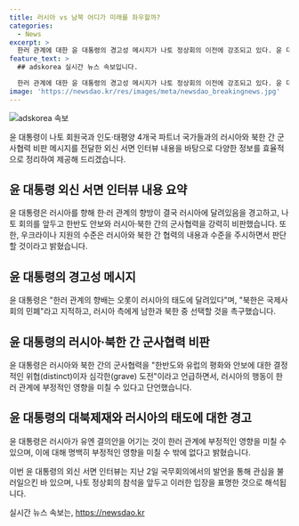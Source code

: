 ```yaml
---
title: 러시아 vs 남북 어디가 미래를 좌우할까?
categories:
  - News
excerpt: >
  한러 관계에 대한 윤 대통령의 경고성 메시지가 나토 정상회의 이전에 강조되고 있다. 윤 대통령은 러시아의 북한과의 군사협력을 우려하며, 우크라이나 지원에 대한 결정은 러시아의 행동에 따라 결정될 것이라고 밝혔다. 나토 순방을 통해 러시아와 북한 간의 군사협력 비판 메시지를 전할 것으로 예상되며, 윤 대통령은 한반도와 유럽의 안보를 위해 러시아와의 관계가 중요하다고 강조했다.
feature_text: >
  ## adskorea 실시간 뉴스 속보입니다.

  한러 관계에 대한 윤 대통령의 경고성 메시지가 나토 정상회의 이전에 강조되고 있다. 윤 대통령은 러시아의 북한과의 군사협력을 우려하며, 우크라이나 지원에 대한 결정은 러시아의 행동에 따라 결정될 것이라고 밝혔다. 나토 순방을 통해 러시아와 북한 간의 군사협력 비판 메시지를 전할 것으로 예상되며, 윤 대통령은 한반도와 유럽의 안보를 위해 러시아와의 관계가 중요하다고 강조했다.
image: 'https://newsdao.kr/res/images/meta/newsdao_breakingnews.jpg'
---
```


<p><img src="https://newsdao.kr/res/images/meta/newsdao_breakingnews.jpg" alt="adskorea 속보" /></p>

<p>윤 대통령이 나토 회원국과 인도·태평양 4개국 파트너 국가들과의 러시아와 북한 간 군사협력 비판 메시지를 전달한 외신 서면 인터뷰 내용을 바탕으로 다양한 정보를 효율적으로 정리하여 제공해 드리겠습니다.</p>

<h2 data-ke-size="size26">윤 대통령 외신 서면 인터뷰 내용 요약</h2>

<p data-ke-size="size16">윤 대통령은 러시아를 향해 한·러 관계의 향방이 결국 러시아에 달려있음을 경고하고, 나토 회의를 앞두고 한반도 안보와 러시아·북한 간의 군사협력을 강력히 비판했습니다. 또한, 우크라이나 지원의 수준은 러시아와 북한 간 협력의 내용과 수준을 주시하면서 판단할 것이라고 밝혔습니다.</p>

<h2 data-ke-size="size26">윤 대통령의 경고성 메시지</h2>

<p data-ke-size="size16">윤 대통령은 "한러 관계의 향배는 오롯이 러시아의 태도에 달려있다"며, "북한은 국제사회의 민폐"라고 지적하고, 러시아 측에게 남한과 북한 중 선택할 것을 촉구했습니다.</p>

<h2 data-ke-size="size26">윤 대통령의 러시아·북한 간 군사협력 비판</h2>

<p data-ke-size="size16">윤 대통령은 러시아와 북한 간의 군사협력을 "한반도와 유럽의 평화와 안보에 대한 결정적인 위협(distinct)이자 심각한(grave) 도전"이라고 언급하면서, 러시아의 행동이 한러 관계에 부정적인 영향을 미칠 수 있다고 단언했습니다.</p>

<h2 data-ke-size="size26">윤 대통령의 대북제재와 러시아의 태도에 대한 경고</h2>

<p data-ke-size="size16">윤 대통령은 러시아가 유엔 결의안을 어기는 것이 한러 관계에 부정적인 영향을 미칠 수 있으며, 이에 대해 명백히 부정적인 영향을 미칠 수 밖에 없다고 밝혔습니다.</p>

<p>이번 윤 대통령의 외신 서면 인터뷰는 지난 2일 국무회의에서의 발언을 통해 관심을 불러일으킨 바 있으며, 나토 정상회의 참석을 앞두고 이러한 입장을 표명한 것으로 해석됩니다.</p>
실시간 뉴스 속보는, <a href="https://newsdao.kr" rel="dofollow">https://newsdao.kr</a>


